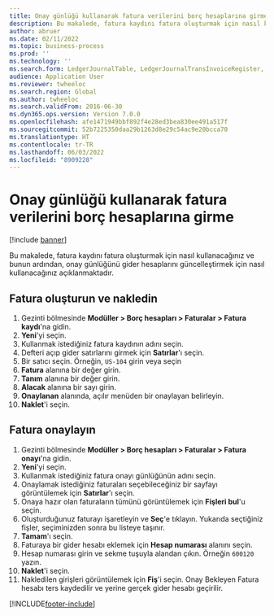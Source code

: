 ```yaml
---
title: Onay günlüğü kullanarak fatura verilerini borç hesaplarına girme
description: Bu makalede, fatura kaydını fatura oluşturmak için nasıl kullanacağınız ve bunun ardından, onay günlüğünü gider hesaplarını güncelleştirmek için nasıl kullanacağınız açıklanmaktadır.
author: abruer
ms.date: 02/11/2022
ms.topic: business-process
ms.prod: ''
ms.technology: ''
ms.search.form: LedgerJournalTable, LedgerJournalTransInvoiceRegister, HcmWorkerLookUp, LedgerJournalTransApprove, LedgerJournalTransApproveFetchVouchers, LedgerTransVoucher
audience: Application User
ms.reviewer: twheeloc
ms.search.region: Global
ms.author: twheeloc
ms.search.validFrom: 2016-06-30
ms.dyn365.ops.version: Version 7.0.0
ms.openlocfilehash: afe1471949bbf892f4e28ed3bea830ee491a517f
ms.sourcegitcommit: 52b7225350daa29b1263d8e29c54ac9e20bcca70
ms.translationtype: HT
ms.contentlocale: tr-TR
ms.lasthandoff: 06/03/2022
ms.locfileid: "8909228"
---
```

# <a name="key-invoice-data-into-accounts-payable-using-an-approval-journal"></a>Onay günlüğü kullanarak fatura verilerini borç hesaplarına girme

[!include [banner](../../includes/banner.md)]

Bu makalede, fatura kaydını fatura oluşturmak için nasıl kullanacağınız ve bunun ardından, onay günlüğünü gider hesaplarını güncelleştirmek için nasıl kullanacağınız açıklanmaktadır.

## <a name="create-and-post-and-invoice"></a>Fatura oluşturun ve nakledin
1. Gezinti bölmesinde **Modüller > Borç hesapları > Faturalar > Fatura kaydı**'na gidin.
2. **Yeni**'yi seçin.
3. Kullanmak istediğiniz fatura kaydının adını seçin.
4. Defteri açıp gider satırlarını girmek için **Satırlar**'ı seçin.
5. Bir satıcı seçin. Örneğin, `US-104` girin veya seçin
6. **Fatura** alanına bir değer girin.
7. **Tanım** alanına bir değer girin.
8. **Alacak** alanına bir sayı girin.
9. **Onaylanan** alanında, açılır menüden bir onaylayan belirleyin.
10. **Naklet**'i seçin.

## <a name="approve-an-invoice"></a>Fatura onaylayın
1. Gezinti bölmesinde **Modüller > Borç hesapları > Faturalar > Fatura onayı**'na gidin.
2. **Yeni**'yi seçin.
3. Kullanmak istediğiniz fatura onayı günlüğünün adını seçin.
4. Onaylamak istediğiniz faturaları seçebileceğiniz bir sayfayı görüntülemek için **Satırlar**'ı seçin.
5. Onaya hazır olan faturaların tümünü görüntülemek için **Fişleri bul**'u seçin.
6. Oluşturduğunuz faturayı işaretleyin ve **Seç**'e tıklayın. Yukarıda seçtiğiniz fişler, seçiminizden sonra bu listeye taşınır.  
7. **Tamam**'ı seçin.
8. Faturaya bir gider hesabı eklemek için **Hesap numarası** alanını seçin.
9. Hesap numarası girin ve sekme tuşuyla alandan çıkın. Örneğin `600120` yazın.
10. **Naklet**'i seçin.
11. Nakledilen girişleri görüntülemek için **Fiş**'i seçin. Onay Bekleyen Fatura hesabı ters kaydedilir ve yerine gerçek gider hesabı geçirilir.  



[!INCLUDE[footer-include](../../../includes/footer-banner.md)]
